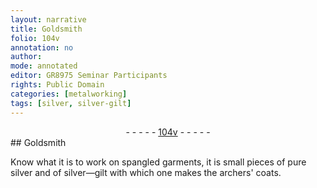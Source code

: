 ```yaml
---
layout: narrative
title: Goldsmith
folio: 104v
annotation: no
author:
mode: annotated
editor: GR8975 Seminar Participants
rights: Public Domain
categories: [metalworking]
tags: [silver, silver-gilt]
---
```


 <div class="folio" align="center">- - - - - <a href="http://gallica.bnf.fr/ark:/12148/btv1b10500001g/f214.image" target="_blank">104v</a> - - - - - </div>   
## <span class="profession">Goldsmith</span>

 
<span class="activity"></span>Know what it is to work on spangled garments, it is small pieces of pure <span class="material">silver</span> and of <span class="material">silver—gilt</span> with which one makes the archers' coats.
 